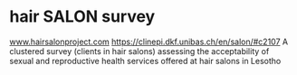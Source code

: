 # hair SALON survey
www.hairsalonproject.com
https://clinepi.dkf.unibas.ch/en/salon/#c2107 
A clustered survey (clients in hair salons) assessing the acceptability of sexual and reproductive health services offered at hair salons in Lesotho
